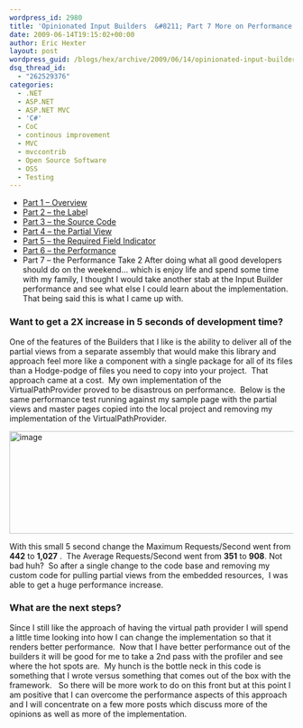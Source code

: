 ```yaml
---
wordpress_id: 2980
title: 'Opinionated Input Builders  &#8211; Part 7 More on Performance / Take 2.'
date: 2009-06-14T19:15:02+00:00
author: Eric Hexter
layout: post
wordpress_guid: /blogs/hex/archive/2009/06/14/opinionated-input-builders-part-7-more-on-performance-take-2.aspx
dsq_thread_id:
  - "262529376"
categories:
  - .NET
  - ASP.NET
  - ASP.NET MVC
  - 'C#'
  - CoC
  - continous improvement
  - MVC
  - mvccontrib
  - Open Source Software
  - OSS
  - Testing
---
```

  * <a href="/blogs/hex/archive/2009/06/09/opinionated-input-builders-for-asp-net-mvc-using-partials-part-i.aspx" target="_blank">Part 1 – Overview</a> 
  * <a href="/blogs/hex/archive/2009/06/09/opinionated-input-builders-for-asp-net-mvc-part-2-html-layout-for-the-label.aspx" target="_blank">Part 2 – the Labe</a>l 
  * <a href="/blogs/hex/archive/2009/06/10/opinionated-input-builders-for-asp-net-mvc-part-3-the-source-code.aspx" target="_blank">Part 3 – the Source Code</a> 
  * <a href="/blogs/hex/archive/2009/06/10/opinionated-input-builders-for-asp-net-mvc-part-3-the-partial-view-inputs.aspx" target="_blank">Part 4 – the Partial View</a> 
  * <a href="/blogs/hex/archive/2009/06/10/opinionated-input-builders-for-asp-net-mvc-part-5-the-required-input.aspx" target="_blank">Part 5 – the Required Field Indicator</a>&#160; 
  * <a href="http://www.lostechies.com/blogs/hex/archive/2009/06/13/opinionated-input-builders-part-6-performance-of-the-builders.aspx" target="_blank">Part 6 – the Performance</a> 
  * Part 7 – the Performance Take 2
After doing what all good developers should do on the weekend… which is enjoy life and spend some time with my family, I thought I would take another stab at the Input Builder performance and see what else I could learn about the implementation.&#160; That being said this is what I came up with.&#160; 

### Want to get a 2X increase in 5 seconds of development time?

One of the features of the Builders that I like is the ability to deliver all of the partial views from a separate assembly that would make this library and approach feel more like a component with a single package for all of its files than a Hodge-podge of files you need to copy into your project.&#160; That approach came at a cost.&#160; My own implementation of the VirtualPathProvider proved to be disastrous on performance.&#160; Below is the same performance test running against my sample page with the partial views and master pages copied into the local project and removing my implementation of the VirtualPathProvider.

<img style="border-bottom: 0px;border-left: 0px;border-top: 0px;border-right: 0px" border="0" alt="image" src="http://lostechies.com/erichexter/files/2011/03/image_6B57133F.png" width="1028" height="182" />

With this small 5 second change the Maximum Requests/Second went from **442** to **1,027** .&#160; The Average Requests/Second went from **351** to **908**. Not bad huh?&#160; So after a single change to the code base and removing my custom code for pulling partial views from the embedded resources,&#160; I was able to get a huge performance increase.&#160; 

### What are the next steps?

Since I still like the approach of having the virtual path provider I will spend a little time looking into how I can change the implementation so that it renders better performance.&#160; Now that I have better performance out of the builders it will be good for me to take a 2nd pass with the profiler and see where the hot spots are.&#160; My hunch is the bottle neck in this code is something that I wrote versus something that comes out of the box with the framework.&#160;&#160; So there will be more work to do on this front but at this point I am positive that I can overcome the performance aspects of this approach and I will concentrate on a few more posts which discuss more of the opinions as well as more of the implementation.
